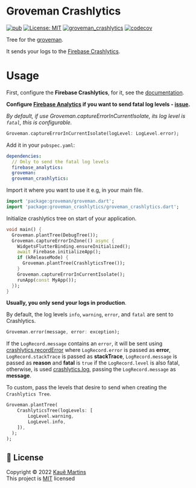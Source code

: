 # Groveman Crashlytics

[![pub][groveman_crashlytics_badge]][groveman_crashlytics_link]
[![License: MIT][license_badge]][license_link]
[![groveman_crashlytics][workflow_badge]][workflow_link]
[![codecov][codecov_badge]][codecov_link]

Tree for the [groveman][groveman].

It sends your logs to the [Firebase Crashlytics][firebase_crahslytics]. 

# Usage

First, configure the **Firebase Crashlytics**, for it, see the [documentation][firebase_crahslytics_doc].

**Configure [Firebase Analytics][firebase_analytics_doc] if you want to send fatal log levels - [issue][firebase_analytics_issue].**

_By default, if use Groveman.captureErrorInCurrentIsolate, its log level is `fatal`, this is configurable._

```dart
Groveman.captureErrorInCurrentIsolate(logLevel: LogLevel.error);
```

Add it in your `pubspec.yaml`:

```yaml
dependencies:
  // Only to send the fatal log levels
  firebase_analytics:
  groveman:
  groveman_crashlytics:
```

Import it where you want to use it e.g, in your main file.

```dart
import 'package:groveman/groveman.dart';
import 'package:groveman_crashlytics/groveman_crashlytics.dart';
```

Initialize crashlytics tree on start of your application.

```dart
void main() {  
  Groveman.plantTree(DebugTree());
  Groveman.captureErrorInZone(() async {
    WidgetsFlutterBinding.ensureInitialized();
    await Firebase.initializeApp();
    if (kReleaseMode) {
      Groveman.plantTree(CrashlyticsTree());
    }
    Groveman.captureErrorInCurrentIsolate();
    runApp(const MyApp());
  });
}
```

**Usually, you only send your logs in production**.

By default, the log levels `info`, `warning`, `error`, and `fatal` are sent to Crashlytics.
```dart
Groveman.error(message, error: exception);
```

If the `LogRecord.message` contains an `error`, it will be sent using [crashlytics.recordError][record_error] where `LogRecord.error` is passed as **error**, `LogRecord.stackTrace` is passed as **stackTrace**, `LogRecord.message` is passed as **reason** and **fatal** is `true` if the `LogRecord.level` is also fatal, otherwise, is used [crashlytics.log][log], passing the `LogRecord.message` as **message**.

To custom, pass the levels that desire to send when creating the `Crashlytics Tree`.

```dart
Groveman.plantTree(
    CrashlyticsTree(logLevels: [
        LogLevel.warning,
        LogLevel.info,
    ]),
  );
);
```

## 📝 License

Copyright © 2022 [Kauê Martins](github) </br>
This project is [MIT](license_link) licensed

[groveman_crashlytics_badge]: https://img.shields.io/pub/v/groveman_crashlytics.svg
[groveman_crashlytics_link]: https://pub.dev/packages/groveman_crashlytics
[license_badge]: https://img.shields.io/badge/license-MIT-blue.svg
[license_link]: https://opensource.org/licenses/MIT
[codecov_badge]: https://codecov.io/gh/kmartins/groveman/branch/main/graph/badge.svg?token=9OHL7Q2V5A
[codecov_link]: https://codecov.io/gh/kmartins/groveman
[workflow_badge]: https://github.com/kmartins/groveman/actions/workflows/groveman_crashlytics.yaml/badge.svg
[workflow_link]: https://github.com/kmartins/groveman/actions/workflows/groveman_crashlytics.yaml
[groveman]: https://pub.dev/packages/groveman
[firebase_crahslytics]: https://firebase.google.com/products/crashlytics
[firebase_analytics_doc]: https://firebase.flutter.dev/docs/analytics/overview/
[firebase_analytics_issue]: https://github.com/FirebaseExtended/flutterfire/issues/7714
[firebase_crahslytics_doc]: https://firebase.flutter.dev/docs/crashlytics/overview
[record_error]: https://firebase.flutter.dev/docs/crashlytics/usage#fatal-crash
[log]: https://firebase.flutter.dev/docs/crashlytics/usage#add-custom-log-messages
[github]: https://github.com/kmartins